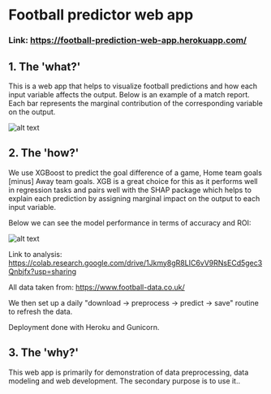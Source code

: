 # Football predictor web app

### Link: https://football-prediction-web-app.herokuapp.com/

## 1. The 'what?'

This is a web app that helps to visualize football predictions and how each input variable affects the output. Below is an example of a match report. Each bar represents the marginal contribution of the corresponding variable on the output.

![alt text](https://gyazo.com/a29cdca94b617367f1dd41bd3d8b8d10.png)

## 2. The 'how?'

We use XGBoost to predict the goal difference of a game, Home team goals [minus] Away team goals. XGB is a great choice for this as it performs well in regression tasks and pairs well with the SHAP package which helps to explain each prediction by assigning marginal impact on the output to each input variable.

Below we can see the model performance in terms of accuracy and ROI:

![alt text](https://gyazo.com/86db4e1a5eaec7c8bfc20a0abb40b004.png)

Link to analysis: https://colab.research.google.com/drive/1Jkmy8gR8LIC6vV9RNsECd5gec3Qnbjfx?usp=sharing

All data taken from: https://www.football-data.co.uk/

We then set up a daily "download -> preprocess -> predict -> save" routine to refresh the data.

Deployment done with Heroku and Gunicorn.

## 3. The 'why?'

This web app is primarily for demonstration of data preprocessing, data modeling and web development. The secondary purpose is to use it..
